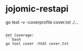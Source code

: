 # jojomic-restapi


go test -v -coverprofile cover.txt ./...
```

Get Coverage:
```bash
go tool cover -html cover.txt
```
